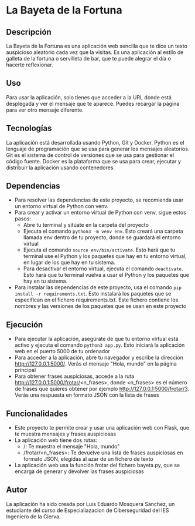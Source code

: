 # La Bayeta de la Fortuna

## Descripción
La Bayeta de la Fortuna es una aplicación web sencilla que te dice un texto auspicioso aleatorio cada vez que la visitas. Es una aplicación al estilo de galleta de la fortuna o servilleta de bar, que te puede alegrar el día o hacerte reflexionar.

## Uso
Para usar la aplicación, solo tienes que acceder a la URL donde está desplegada y ver el mensaje que te aparece. Puedes recargar la página para ver otro mensaje diferente.

## Tecnologías
La aplicación está desarrollada usando Python, Git y Docker. Python es el lenguaje de programación que se usa para generar los mensajes aleatorios. Git es el sistema de control de versiones que se usa para gestionar el código fuente. Docker es la plataforma que se usa para crear, ejecutar y distribuir la aplicación usando contenedores.

## Dependencias
- Para resolver las dependencias de este proyecto, se recomienda usar un entorno virtual de Python con venv.
- Para crear y activar un entorno virtual de Python con venv, sigue estos pasos:
    - Abre tu terminal y sitúate en la carpeta del proyecto
    - Ejecuta el comando `python3 -m venv env`. Esto creará una carpeta llamada env dentro de tu proyecto, donde se guardará el entorno virtual
    - Ejecuta el comando `source env/bin/activate`. Esto hará que tu terminal use el Python y los paquetes que hay en tu entorno virtual, en lugar de los que hay en tu sistema.
    - Para desactivar el entorno virtual, ejecuta el comando `deactivate`. Esto hará que tu terminal vuelva a usar el Python y los paquetes que hay en tu sistema.
- Para instalar las dependencias de este proyecto, usa el comando `pip install -r requirements.txt`. Esto instalará los paquetes que se especifican en el fichero requirements.txt. Este fichero contiene los nombres y las versiones de los paquetes que se usan en este proyecto

## Ejecución
- Para ejecutar la aplicación, asegúrate de que tu entorno virtual está activo y ejecuta el comando `python3 app.py`. Esto iniciará la aplicación web en el puerto 5000 de tu ordenador
- Para acceder a la aplicación, abre tu navegador y escribe la dirección http://127.0.0.1:5000/. Verás el mensaje "Hola, mundo" en la página principal
- Para obtener frases auspiciosas, accede a la ruta http://127.0.0.1:5000/frotar/<n_frases>, donde <n_frases> es el número de frases que quieres obtener por ejemplo http://127.0.0.1:5000/frotar/3. Verás una respuesta en formato JSON con la lista de frases

## Funcionalidades
- Este proyecto te permite crear y usar una aplicación web con Flask, que te muestra mensajes y frases auspiciosas
- La aplicación web tiene dos rutas:
    - /: Te muestra el mensaje "Hola, mundo"
    - /frotar/<n_frases>: Te devuelve una lista de frases auspiciosas en formato JSON, elegidas al azar de un fichero de texto
- La aplicación web usa la función frotar del fichero bayeta.py, que se encarga de generar y devolver las frases auspiciosas


## Autor
La aplicación ha sido creada por Luis Eduardo Mosquera Sanchez, un estudiante del curso de Especialiazacion de Ciberseguridad del IES Ingeniero de la Cierva.
